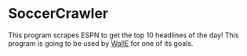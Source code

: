 # SoccerCrawler

This program scrapes ESPN to get the top 10 headlines of the day!
This program is going to be used by [WallE](https://github.com/imtiazraqib/WallE) for one of its goals.
